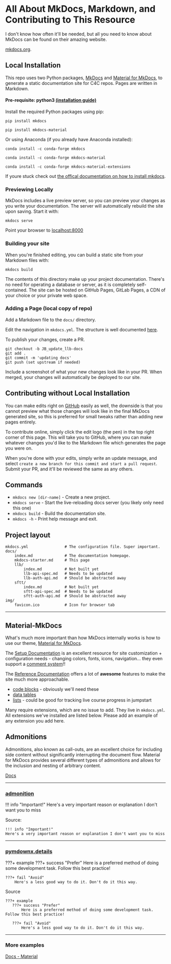 # All About MkDocs, Markdown, and Contributing to This Resource

I don't know how often it'll be needed, but all you need to know about MkDocs can be found on their amazing website. 
  
[mkdocs.org](https://www.mkdocs.org).

## Local Installation

This repo uses two Python packages, [MkDocs](https://www.mkdocs.org/) and [Material for MkDocs](https://squidfunk.github.io/mkdocs-material/getting-started/), to generate a static documentation site for C4C repos. Pages are written in Markdown.

#### Pre-requisite: python3 [(installation guide)](https://realpython.com/installing-python/)

Install the required Python packages using pip: 

```
pip install mkdocs

pip install mkdocs-material
```

Or using Anaconda (if you already have Anaconda installed):

```
conda install -c conda-forge mkdocs

conda install -c conda-forge mkdocs-material

conda install -c conda-forge mkdocs-material-extensions
```

If youre stuck check out [the offical documentation on how to install mkdocs](https://www.mkdocs.org/#installation).

### Previewing Locally

MkDocs includes a live preview server, so you can preview your changes as you write your documentation. The server will automatically rebuild the site upon saving. Start it with: 
```
mkdocs serve
```

Point your browser to [localhost:8000](http://localhost:8000/)

### Building your site
When you're finished editing, you can build a static site from your Markdown files with:
```
mkdocs build
```

The contents of this directory make up your project documentation. There's no need for operating a database or server, as it is completely self-contained. The site can be hosted on GitHub Pages, GitLab Pages, a CDN of your choice or your private web space.

### Adding a Page (local copy of repo)

Add a Markdown file to the `docs/` directory. 

Edit the navigation in `mkdocs.yml`. The structure is well documented [here](https://code-4-community.github.io/c4c-dev-docs/). 

To publish your changes, create a PR. 

```
git checkout -b JB_update_llb-docs
git add .
git commit -m 'updating docs'
git push (set upstream if needed)
```

Include a screenshot of what your new changes look like in your PR. When merged, your changes will automatically be deployed to our site. 

## Contributing without Local Installation

You can make edits right on [GitHub](https://code-4-community.github.io/c4c-dev-docs/) easily as well, the downside is that you cannot preview what those changes will look like in the final MkDocs generated site, so this is preferred for small tweaks rather than adding new pages entirely. 

To contribute online, simply click the edit logo (the pen) in the top right corner of this page. This will take you to GitHub, where you can make whatever changes you'd like to the Markdown file which generates the page you were on. 

When you're done with your edits, simply write an update message, and select `create a new branch for this commit and start a pull request`. Submit your PR, and it'll be reviewed the same as any others.  



## Commands

* `mkdocs new [dir-name]` - Create a new project.
* `mkdocs serve` - Start the live-reloading docs server (you likely only need this one)
* `mkdocs build` - Build the documentation site.
* `mkdocs -h` - Print help message and exit.

## Project layout

    mkdocs.yml                # The configuration file. Super important. 
    docs/
        index.md              # The documentation homepage.
        mkdocs-starter.md     # This page
        llb/
            index.md          # Not built yet
            llb-api-spec.md   # Needs to be updated
            llb-auth-api.md   # Should be abstracted away
        sftt/
            index.md          # Not built yet
            sftt-api-spec.md  # Needs to be updated
            sftt-auth-api.md  # Should be abstracted away
    img/
        favicon.ico           # Icon for browser tab
---

## Material-MkDocs

What's much more important than how MkDocs internally works is how to use our theme, [Material for MkDocs](https://squidfunk.github.io/mkdocs-material/). 

The [Setup Documentation](https://squidfunk.github.io/mkdocs-material/setup/changing-the-colors/) is an excellent resource for site customization + configuration needs - changing colors, fonts, icons, navigation... they even support a [comment system](https://squidfunk.github.io/mkdocs-material/setup/adding-a-comment-system/)!!

The [Reference Documentation](https://squidfunk.github.io/mkdocs-material/reference/admonitions/) offers a lot of **awesome** features to make the site much more approachable. 

- [code blocks](https://squidfunk.github.io/mkdocs-material/reference/code-blocks/) - obviously we'll need these 
- [data tables](https://squidfunk.github.io/mkdocs-material/reference/data-tables/)
- [lists](https://squidfunk.github.io/mkdocs-material/reference/lists/) - could be good for tracking live course progress in jumpstart

Many require extensions, which are no issue to add. They live in `mkdocs.yml`. All extensions we've installed are listed below. Please add an example of any extension you add here. 

## Admonitions

Admonitions, also known as call-outs, are an excellent choice for including side content without significantly interrupting the document flow. Material for MkDocs provides several different types of admonitions and allows for the inclusion and nesting of arbitrary content.

[Docs](https://squidfunk.github.io/mkdocs-material/reference/admonitions/)

---

### [admonition](https://python-markdown.github.io/extensions/admonition/)

!!! info "Important!"
Here's a very important reason or explanation I don't want you to miss

Source: 
```
!!! info "Important!"
Here's a very important reason or explanation I don't want you to miss
```
---

### [pymdownx.details](https://facelessuser.github.io/pymdown-extensions/extensions/details/)

???+ example
    ???+ success "Prefer"
        Here is a preferred method of doing some development task. Follow this best practice!
        
    ???+ fail "Avoid"
        Here's a less good way to do it. Don't do it this way. 
        
Source
```
???+ example
   ???+ success "Prefer"
       Here is a preferred method of doing some development task. Follow this best practice!
       
   ???+ fail "Avoid"
       Here's a less good way to do it. Don't do it this way. 
```
        
---

### More examples

[Docs - Material](https://squidfunk.github.io/mkdocs-material/reference/admonitions/)